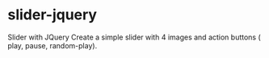 # slider-jquery
Slider with JQuery
Create a simple slider with 4 images and action buttons ( play, pause, random-play).

